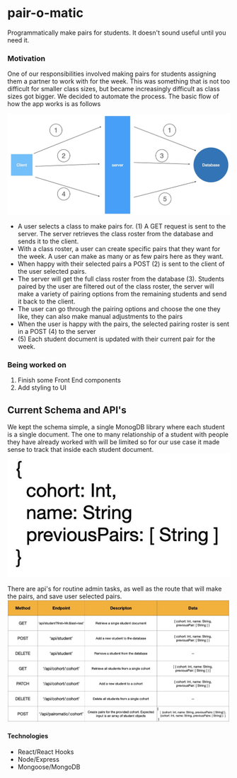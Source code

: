 # pair-o-matic
Programmatically make pairs for students. It doesn't sound useful until you need it.


### Motivation
One of our responsibilities involved making pairs for students assigning them a partner to work with for the week. This was something that is not too difficult for smaller class sizes, but became increasingly difficult as class sizes got bigger. We decided to automate the process. The basic flow of how the app works is as follows

![App Diagram](./images/app-flow.jpeg)
* A user selects a class to make pairs for. \(1\) A GET request is sent to the server. The server retrieves the class roster from the database and sends it to the client.
* With a class roster, a user can create specific pairs that they want for the week. A user can make as many or as few pairs here as they want.
* When happy with their selected pairs a POST \(2\) is sent to the client of the user selected pairs.
* The server will get the full class roster from the database \(3\). Students paired by the user are filtered out of the class roster, the server will make a variety of pairing options from the remaining students and send it back to the client.
* The user can go through the pairing options and choose the one they like, they can also make manual adjustments to the pairs
* When the user is happy with the pairs, the selected pairing roster is sent in a POST \(4\) to the server
* \(5\) Each student document is updated with their current pair for the week.

### Being worked on

1. Finish some Front End components
2. Add styling to UI

## Current Schema and API's

We kept the schema simple, a single MonogDB library where each student is a single document. The one to many relationship of a student with people they have already worked with will be limited so for our use case it made sense to track that inside each student document.
![Student Document](./images/documents.jpeg)

There are api's for routine admin tasks, as well as the route that will make the pairs, and save user selected pairs.
![API's table](./images/apitable.jpeg)

#### Technologies

* React/React Hooks
* Node/Express
* Mongoose/MongoDB